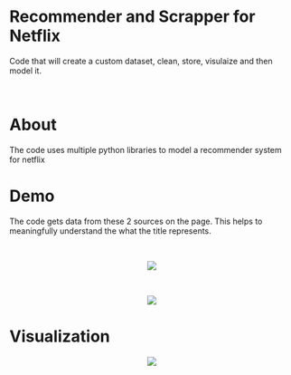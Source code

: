 # Recommender and Scrapper for Netflix
Code that will create a custom dataset, clean, store, visulaize and then model it.

<br>

# About
The code uses multiple python libraries to model a recommender system for netflix

# Demo
The code gets data from these 2 sources on the page. This helps to meaningfully understand the what the title represents.

<br>

<p align="center">

  <img src="https://user-images.githubusercontent.com/25475254/143808697-1164eca5-a9d5-41f6-8a4b-e3e815b182c9.png">
</p>

<br>

<p align="center">

  <img src="https://user-images.githubusercontent.com/25475254/143808389-1083af85-2250-462f-a689-086c88d45a1e.png">
</p>

# Visualization

<p align="center">
  <img  src="https://user-images.githubusercontent.com/25475254/143812539-c58c22e5-ae76-4abe-8e4a-90b3923dd582.png">
</p>








